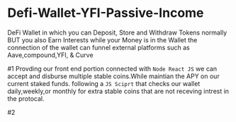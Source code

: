 # Defi-Wallet-YFI-Passive-Income

DeFi Wallet in which you can Deposit, Store and Withdraw Tokens normally BUT you also Earn Interests while your Money is in the Wallet the connection of the wallet can funnel external platforms such as Aave,compound,YFI, & Curve

#1 Provding our front end portion connected with ```Node React JS``` we can accept and disburse multiple stable coins.While maintian the APY on our current staked funds.
following a ```JS Sciprt``` that checks our wallet daily,weekly,or monthly for extra stable coins that are not receving intrest in the protocal.

#2
